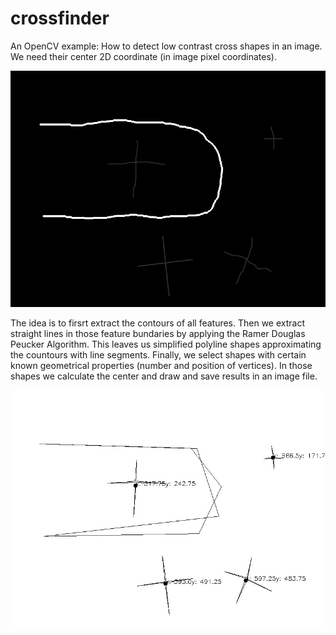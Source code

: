 # crossfinder
An OpenCV example: How to detect low contrast  cross shapes in an image. We need their center 2D coordinate (in image pixel coordinates).

![result image](data/low-contrast-x.png?raw=true)

The idea is to firsrt extract the contours of all features. Then we extract straight lines in those feature bundaries by applying the Ramer Douglas Peucker Algorithm. This leaves us simplified polyline shapes approximating the countours with line segments.
Finally, we select shapes with certain known geometrical properties (number and position of vertices). In those shapes we calculate the center and draw and save results in an image file.

![result image](https://github.com/swiesenhuetter/crossfinder/blob/824ddad951648585d20cb00687bb095175f11b8f/data/detected.jpg?raw=true)

